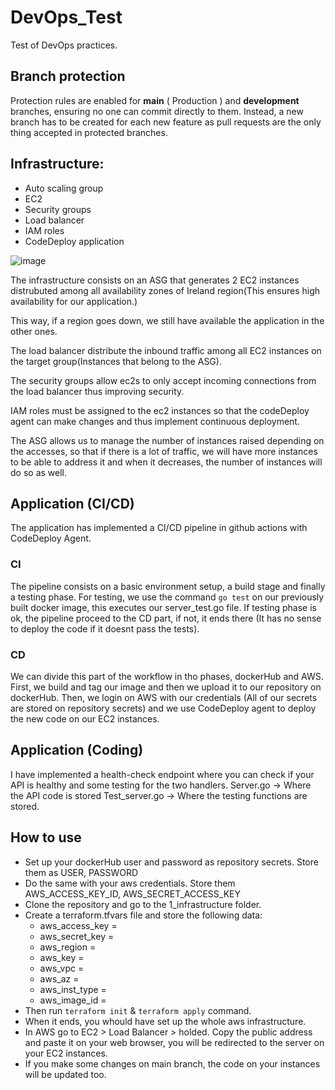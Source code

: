 # DevOps_Test
Test of DevOps practices.

## Branch protection
Protection rules are enabled for <b>main</b> ( Production ) and <b>development</b> branches, ensuring no one can commit directly to them. Instead, a new branch has to be created for each new feature as pull requests are the only thing accepted in protected branches.


## Infrastructure:
- Auto scaling group
- EC2
- Security groups
- Load balancer
- IAM roles
- CodeDeploy application

![image](https://user-images.githubusercontent.com/36536477/135106749-86c383ac-cb11-445c-ad64-d33949257602.png)

The infrastructure consists on an ASG that generates 2 EC2 instances distrubuted among all availability zones of Ireland region(This ensures high availability for our application.)

This way, if a region goes down, we still have available the application in the other ones.

The load balancer distribute the inbound traffic among all EC2 instances on the target group(Instances that belong to the ASG).

The security groups allow ec2s to only accept incoming connections from the load balancer thus improving security.

IAM roles must be assigned to the ec2 instances so that the codeDeploy agent can make changes and thus implement continuous deployment.

The ASG allows us to manage the number of instances raised depending on the accesses, so that if there is a lot of traffic, we will have more instances to be able to address it and when it decreases, the number of instances will do so as well.


## Application (CI/CD)
The application has implemented a CI/CD pipeline in github actions with CodeDeploy Agent.
### CI
The pipeline consists on a basic environment setup, a build stage and finally a testing phase.
For testing, we use the command `go test` on our previously built docker image, this executes our server_test.go file.
If testing phase is ok, the pipeline proceed to the CD part, if not, it ends there (It has no sense to deploy the code if it doesnt pass the tests).
### CD
We can divide this part of the workflow in tho phases, dockerHub and AWS.
First, we build and tag our image and then we upload it to our repository on dockerHub. Then, we login on AWS with our credentials (All of our secrets are stored on repository secrets) and we use CodeDeploy agent to deploy the new code on our EC2 instances.

## Application (Coding)
I have implemented a health-check endpoint where you can check if your API is healthy and some testing for the two handlers.
Server.go -> Where the API code is stored
Test_server.go -> Where the testing functions are stored.

## How to use
- Set up your dockerHub user and password as repository secrets. Store them as USER, PASSWORD
- Do the same with your aws credentials. Store them AWS_ACCESS_KEY_ID, AWS_SECRET_ACCESS_KEY
- Clone the repository and go to the 1_infrastructure folder.
- Create a terraform.tfvars file and store the following data:
    * aws_access_key =
    * aws_secret_key =
    * aws_region     =
    * aws_key        =
    * aws_vpc        =
    * aws_az         =
    * aws_inst_type  =
    * aws_image_id   =
- Then run `terraform init` & `terraform apply` command.
- When it ends, you whould have set up the whole aws infrastructure.
- In AWS go to EC2 > Load Balancer > holded. Copy the public address and paste it on your web browser, you will be redirected to the server on your EC2 instances.
- If you make some changes on main branch, the code on your instances will be updated too.

